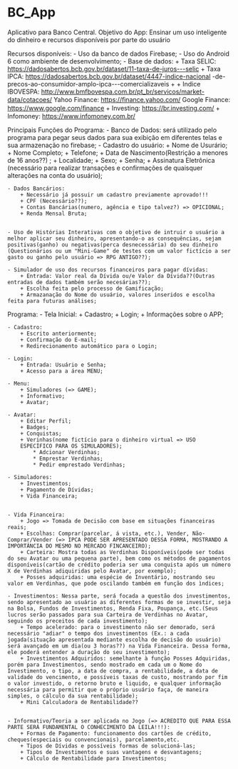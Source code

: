 # BC_App
Aplicativo para Banco Central.
Objetivo do App: Ensinar um uso inteligente do dinheiro e recursos disponíveis por parte do usuário

Recursos disponíveis:
    - Uso da banco de dados Firebase;
    - Uso do Android 6 como ambiente de desenvolvimento;
    - Base de dados:
        + Taxa SELIC:                  https://dadosabertos.bcb.gov.br/dataset/11-taxa-de-juros---selic 
        + Taxa IPCA:             https://dadosabertos.bcb.gov.br/dataset/4447-indice-nacional -de-precos-ao-consumidor-amplo-ipca---comercializaveis + + Indice IBOVESPA:
         http://www.bmfbovespa.com.br/pt_br/servicos/market-data/cotacoes/ Yahoo Finance: https://ﬁnance.yahoo.com/ Google Finance: https://www.google.com/ﬁnance 
        + Investing: https://br.investing.com/ 
        + Infomoney: https://www.infomoney.com.br/ 


Principais Funções do Programa:
    - Banco de Dados: será utilizado pelo programa para pegar seus dados para sua exibição em diferentes telas e sua armazenação no firebase;
    - Cadastro do usuário:
        + Nome de Usurário;
        + Nome Completo;
        + Telefone;
        + Data de Nascimento(Restrição a menores de 16 anos??) ;
        + Localidade;
        + Sexo;
        + Senha;
        + Assinatura Eletrônica (necessário para realizar transações e confirmações de quaisquer alterações na conta do usuário);

    - Dados Bancários:
        + Necessário já possuir um cadastro previamente aprovado!!!
        + CPF (Necessário??);
        + Contas Bancárias(numero, agência e tipo talvez?) => OPICIONAL;
        + Renda Mensal Bruta;


    - Uso de Histórias Interativas com o objetivo de intruir o usuário a melhor aplicar seu dinheiro, apresentando-o as consequências, sejam positivas(ganho) ou negativas(perca desnecessária) do seu dinheiro (Questionários ou um "Mini-Game" de testes com um valor fictício a ser gasto ou ganho pelo usuário => RPG ANTIGO??);
    
    - Simulador de uso dos recursos financeiros para pagar dívidas:
        + Entrada: Valor real da Dívida ou/e Valor da Dívida??(Outras entradas de dados também serão necesárias??);
        + Escolha feita pelo processo de Gamificação;
        + Armazanação do Nome do usuário, valores inseridos e escolha feita para futuras análises;





Programa:
    - Tela Inicial:
        + Cadastro;
        + Login;
        + Informações sobre o APP;

    - Cadastro:
        + Escrito anteriormente;
        + Confirmação do E-mail;
        + Redirecionamento automático para o Login;

    - Login:
        + Entrada: Usuário e Senha;
        + Acesso para a área MENU;

    - Menu:
        + Simuladores (=> GAME);
        + Informativo;
        + Avatar;

    - Avatar:
        + Editar Perfil;
        + Badges;
        + Conquistas;
        + Verinhas(nome fictício para o dinheiro virtual => USO
        ESPECÍFICO PARA OS SIMULADORES);
            * Adcionar Verdinhas;
            * Emprestar Verdinhas;
            * Pedir emprestado Verdinhas;

    - Simuladores:
        + Investimentos;
        + Pagamento de Dívidas;
        + Vida Financeira;


    - Vida Financeira:
        + Jogo => Tomada de Decisão com base em situações financeiras reais;
        + Escolhas: Comprar(parcelar, á vista, etc.), Vender, Não-Comprar/Vender (=> IPCA PODE SER APRESENTADO DESSA FORMA, MOSTRANDO A IMPORTÂNCIA DO MESMO NO MERCADO FINCANCEIRO);
        + Carteira: Mostra todas as Verdinhas Disponíveis(pode ser todas do seu Avatar ou uma pequena parte), bem como os métodos de pagamentos disponíveis(cartão de crédito poderia ser uma conquista após um número X de Verdinhas adiquiridas pelo Avatar, por exemplo);
        + Posses adquiridas: uma espécie de Inventário, mostrando seu valor em Verdinhas, que pode oscilando também em função dos ìndices;

    - Investimentos: Nessa parte, será focada a questão dos investimentos, sendo apresentado ao usuário as diferentes formas de se investir, seja na Bolsa, Fundos de Investimentos, Renda Fixa, Poupança, etc.(Seus lucros serão passados para sua Carteira de Verdinhas no Avatar, seguindo os preceitos de cada investimento);
        + Tempo acelerado: para o investimento não ser demorado, será necessário "adiar" o tempo dos investimentos (Ex.: a cada jogada(situação apresentada mediante escolha de decisão do usuário) será avançado em um dia(ou 3 horas??) na Vida Financeira. Dessa forma, ele poderá entender a duração do seu investimento);
        + Investimentos Adquiridos: semelhante à função Posses Adquiridas, porém para Investimentos, sendo mostrado em cada um o Nome do Investimento, o tipo, a data de compra, a rentabilidade, a data de validade do vencimento, e possíveis taxas de custo, mostrando por fim o valor investido, o retorno bruto e liquido, e qualquer informação necessária para permitir que o próprio usuário faça, de maneira simples, o cálculo da sua rentabilidade);
        + Mini Calculadora de Rentabilidade??


    - Informativo/Teoria a ser aplicada no Jogo (=> ACREDITO QUE PARA ESSA PARTE SERÁ FUNDAMENTAL O CONHECIMENTO DA LEILA!!!):
        + Formas de Pagamento: funcionamento dos cartões de crédito, cheques(especiais ou convencionais), parcelamento,etc. 
        + Tipos de Dívidas e possíveis formas de solucioná-las;
        + Tipos de Investimentos e suas vantagens e desvantagens;
        + Cálculo de Rentabilidade para Investimentos;




